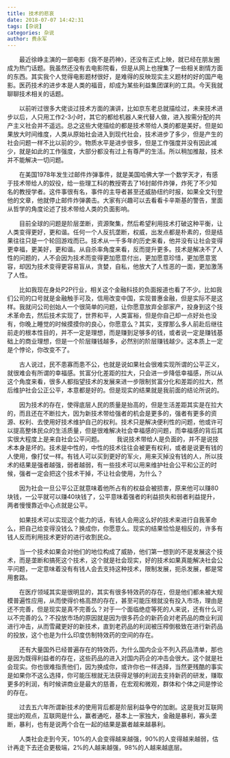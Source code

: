 ```yaml
---
title: 技术的悲哀
date: 2018-07-07 14:42:31
tags: [杂说]
categories: 杂说
author: 费永军
---
```

&emsp;&emsp;最近徐峥主演的一部电影《我不是药神》，还没有正式上映，就已经在朋友圈成为热门话题。我虽然还没有去电影院看，但是从网上也搜集了一些相关剧情方面的东西。其实我个人觉得电影题材很好，是难得的反映现实主义题材的好的国产电影。医药技术的进步本是人类的福音，却成为某些利益集团谋利的工具。今天我就聊聊技术相关的话题。

&emsp;&emsp;以前听过很多大佬谈过技术方面的演讲，比如京东老总就描绘过，未来技术进步以后，人只用工作2-3小时，其它的都给机器人来代替人做，进入按需分配的共产主义社会并不遥远。总之这些大佬描绘的都是技术带给人类的都是美好。但是如果放大时间维度，人类从原始社会进入到现代社会，技术进步了多少，但是产生的社会问题一样不比以前的少。物质水平是进步很多，但是工作强度并没有因此减少，就是如此的工作强度，大部分都没有过上有尊严的生活。所以稍加推敲，技术并不能解决一切问题。

&emsp;&emsp;在美国1978年发生过邮件炸弹事件，就是美国哈佛大学一个数学天才，有感于技术带给人的奴役，给一些理工科的教授寄去了16封邮件炸弹，炸死了不少知名的教授学者。这件事很有名，事件的主导者甚至还威胁纽约时报，如果全文刊登他的文章，他就停止邮件炸弹袭击。大家有兴趣可以去看看卡辛斯基的警告，里面从哲学的角度论述了技术带给人类的负面影响。

&emsp;&emsp;目前全球的问题是阶层垄断，资源聚集，然后希望利用技术打破这种平衡，让人类变得更好，更和谐。任何一个人反抗垄断，权威，出发点都是朴素的，但是结果往往只是一个轮回游戏而已。技术从一千多年的历史来看，他并没有让社会变得更幸福，更美好，更和谐。从自杀率角度来看，反而提升更多。技术是解决不了人性的问题的，人不会因为技术而变得更加愿意付出，更加愿意珍惜，更加愿意宽容，却因为技术变得更容易盲从，贪婪，自私，他放大了人性恶的一面，更加激荡了人性。

&emsp;&emsp;比如我现在身处P2P行业，相关这个金融科技的负面报道也看了不少。比如我们公司的口号就是金融触手可及，信用改变中国，实现普惠金融，但是实际不是这样。我就问公司创始人一个很简单的问题，让你愿意放弃全部家产，投身到这个技术革命去，然后技术实现了，世界和平，人类富裕，但是你自己却一点好处也没有，你晚上睡觉的时候摸摸你的良心，你愿意么？其实，支撑那么多人前赴后继往前走的根本性目的，并不一定是理想，而是赚到足够多的钱，或者说一定是赚钱基础上的商业理想，但是一个阶层赚钱越多，必然别的阶层赚钱越少。这本质上一定是个悖论，你改变不了。

&emsp;&emsp;古人说过，民不患寡而患不公，也就是说如果社会很难实现所谓的公平正义，就很难会有所谓的幸福感。贫富分化差距的拉大，只会进一步降低幸福感，所以从这个角度来看，很多人都指望技术的发展来进一步限制贫富分化和差距的拉大，然后维护社会公正公平，本意都是好的。但是现实的结果就是我前面的结论所说的。

&emsp;&emsp;因为技术的存在，使得底层人民的质量是抬高的，但是生活差距其实是在拉大的，而且还在不断拉大，因为新技术带给强者的机会是更多的，强者有更多的资源、权利、去使用好技术维护自己的权利。技术只是解决便利性的问题，他或许可以提高整体民众的生活质量，但是很难解决社会幸福感的问题，而幸福感的背后其实很大程度上是来自社会公平问题。
&emsp;&emsp;我说技术带给人是负面的，并不是说技术本身是坏的。技术是中性的，中性的技术往往会被更有权利，或者是说更有钱的人使用，像打仗一样。有钱人可以买到更好的军火，用来灭掉没有钱的人，所以技术的结果是强者越强，弱者越弱，有一些技术可以用来维护社会公平和公正的时候，强者一定会把这个技术干掉，不让社会使用，为什么？

&emsp;&emsp;因为社会一旦公平公正就意味着他所占有的权益会被损害，原来他可以赚80块钱，一公平就可以赚40块钱了，公平意味着强者的利益损失和弱者利益提升，两者慢慢靠近中心点就是公平。

&emsp;&emsp;如果技术可以实现这个能力的话，有钱人会用这么好的技术来进行自我革命么，把自己给变得没钱么？换成你，你愿意么。现实的结果恰恰是相反的，许多有钱人反而利用技术更好的进行收割民众。

&emsp;&emsp;当一个技术如果会对他们的地位构成了威胁，他们第一想到的不是发展这个技术，而是垄断和搞死这个技术，这个就是社会现实，好的技术如果真能解决社会公平问题，一定意味着没有有钱人会去支持这种技术，限制发展，扼杀发展，都是常用套路。

&emsp;&emsp;在医疗领域其实是很明显的，其实有很多特效药的存在，但是他们都未被大规模普遍性应用，从而使得价格高昂的存在，甚至可能压根就没有投入市场，理由是还不完善，但是现实是真不完善么？对于一个面临绝症等死的人来说，还有什么可以不完善的么？不投放市场的原因就是因为很多药企的新药会对老药品的商业利润进行冲击，从而雪藏更好的新技术，直到老药品的利润被压榨倒极致在进行新药品的投放，这个也是为什么印度仿制特效药的空间的存在。

&emsp;&emsp;还有大量国外已经普遍存在的特效药，为什么国内企业不列入药品清单，那也是因为既得利益者的存在，这些药品的进入对国内药企的冲击会很大。这个就是社会现实。你也很难指责他们，因为换成你，或许你也一样选择，当然更残酷的事实是如果你不这么选择，你可能压根就无法获得足够的利润去支持新药的研发，赚取更多的利润，有时候讲商业是最大的慈善，在宏观和微观，群体和个体之间是悖论的存在。

&emsp;&emsp;过去五六年所谓新技术的使用背后都是阶层利益争夺的加剧。这是我对互联网提出的观点，互联网是什么，赢者通吃，基本上一家独大，金融是暴利，寡头垄断，暴利，也有是说两个合在一起的结果是赢者越来越暴利。

&emsp;&emsp;人类社会走到今天，10%的人会变得越来越强，90%的人变得越来越弱，估计再走下去还会更极端，2%的人越来越强，98%的人越来越底层。

